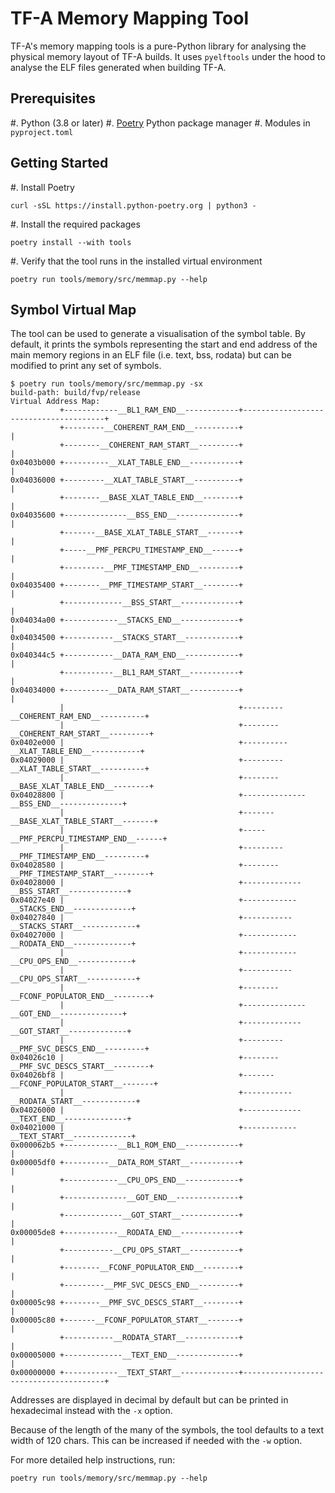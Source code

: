 # TF-A Memory Mapping Tool

TF-A's memory mapping tools is a pure-Python library for analysing the physical
memory layout of TF-A builds. It uses `pyelftools` under the hood to analyse
the ELF files generated when building TF-A.

## Prerequisites

#. Python (3.8 or later)
#. [Poetry](https://python-poetry.org/docs/) Python package manager
#. Modules in `pyproject.toml`

## Getting Started

#. Install Poetry

``` shell
curl -sSL https://install.python-poetry.org | python3 -
```

#. Install the required packages

``` shell
poetry install --with tools
```

#. Verify that the tool runs in the installed virtual environment

``` shell
poetry run tools/memory/src/memmap.py --help
```

## Symbol Virtual Map

The tool can be used to generate a visualisation of the symbol table. By
default, it prints the symbols representing the start and end address of the
main memory regions in an ELF file (i.e. text, bss, rodata) but can be modified
to print any set of symbols.

``` shell
$ poetry run tools/memory/src/memmap.py -sx
build-path: build/fvp/release
Virtual Address Map:
           +------------__BL1_RAM_END__------------+---------------------------------------+
           +---------__COHERENT_RAM_END__----------+                                       |
           +--------__COHERENT_RAM_START__---------+                                       |
0x0403b000 +----------__XLAT_TABLE_END__-----------+                                       |
0x04036000 +---------__XLAT_TABLE_START__----------+                                       |
           +--------__BASE_XLAT_TABLE_END__--------+                                       |
0x04035600 +--------------__BSS_END__--------------+                                       |
           +-------__BASE_XLAT_TABLE_START__-------+                                       |
           +-----__PMF_PERCPU_TIMESTAMP_END__------+                                       |
           +---------__PMF_TIMESTAMP_END__---------+                                       |
0x04035400 +--------__PMF_TIMESTAMP_START__--------+                                       |
           +-------------__BSS_START__-------------+                                       |
0x04034a00 +------------__STACKS_END__-------------+                                       |
0x04034500 +-----------__STACKS_START__------------+                                       |
0x040344c5 +-----------__DATA_RAM_END__------------+                                       |
           +-----------__BL1_RAM_START__-----------+                                       |
0x04034000 +----------__DATA_RAM_START__-----------+                                       |
           |                                       +---------__COHERENT_RAM_END__----------+
           |                                       +--------__COHERENT_RAM_START__---------+
0x0402e000 |                                       +----------__XLAT_TABLE_END__-----------+
0x04029000 |                                       +---------__XLAT_TABLE_START__----------+
           |                                       +--------__BASE_XLAT_TABLE_END__--------+
0x04028800 |                                       +--------------__BSS_END__--------------+
           |                                       +-------__BASE_XLAT_TABLE_START__-------+
           |                                       +-----__PMF_PERCPU_TIMESTAMP_END__------+
           |                                       +---------__PMF_TIMESTAMP_END__---------+
0x04028580 |                                       +--------__PMF_TIMESTAMP_START__--------+
0x04028000 |                                       +-------------__BSS_START__-------------+
0x04027e40 |                                       +------------__STACKS_END__-------------+
0x04027840 |                                       +-----------__STACKS_START__------------+
0x04027000 |                                       +------------__RODATA_END__-------------+
           |                                       +------------__CPU_OPS_END__------------+
           |                                       +-----------__CPU_OPS_START__-----------+
           |                                       +--------__FCONF_POPULATOR_END__--------+
           |                                       +--------------__GOT_END__--------------+
           |                                       +-------------__GOT_START__-------------+
           |                                       +---------__PMF_SVC_DESCS_END__---------+
0x04026c10 |                                       +--------__PMF_SVC_DESCS_START__--------+
0x04026bf8 |                                       +-------__FCONF_POPULATOR_START__-------+
           |                                       +-----------__RODATA_START__------------+
0x04026000 |                                       +-------------__TEXT_END__--------------+
0x04021000 |                                       +------------__TEXT_START__-------------+
0x000062b5 +------------__BL1_ROM_END__------------+                                       |
0x00005df0 +----------__DATA_ROM_START__-----------+                                       |
           +------------__CPU_OPS_END__------------+                                       |
           +--------------__GOT_END__--------------+                                       |
           +-------------__GOT_START__-------------+                                       |
0x00005de8 +------------__RODATA_END__-------------+                                       |
           +-----------__CPU_OPS_START__-----------+                                       |
           +--------__FCONF_POPULATOR_END__--------+                                       |
           +---------__PMF_SVC_DESCS_END__---------+                                       |
0x00005c98 +--------__PMF_SVC_DESCS_START__--------+                                       |
0x00005c80 +-------__FCONF_POPULATOR_START__-------+                                       |
           +-----------__RODATA_START__------------+                                       |
0x00005000 +-------------__TEXT_END__--------------+                                       |
0x00000000 +------------__TEXT_START__-------------+---------------------------------------+
```

Addresses are displayed in decimal by default but can be printed in hexadecimal
instead with the `-x` option.

Because of the length of the many of the symbols, the tool defaults to a
text width of 120 chars. This can be increased if needed with the `-w` option.

For more detailed help instructions, run:

``` shell
poetry run tools/memory/src/memmap.py --help
```
